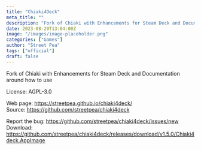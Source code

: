 ```yaml
---
title: "Chiaki4Deck"
meta_title: ""
description: "Fork of Chiaki with Enhancements for Steam Deck and Documentation around how to use"
date: 2023-08-20T13:04:00Z
image: "/images/image-placeholder.png"
categories: ["Games"]
author: "Street Pea"
tags: ["official"]
draft: false
---
```


Fork of Chiaki with Enhancements for Steam Deck and Documentation around how to use

License: AGPL-3.0

Web page: https://streetpea.github.io/chiaki4deck/  
Source: https://github.com/streetpea/chiaki4deck

Report the bug: https://github.com/streetpea/chiaki4deck/issues/new  
Download: https://github.com/streetpea/chiaki4deck/releases/download/v1.5.0/Chiaki4deck.AppImage
